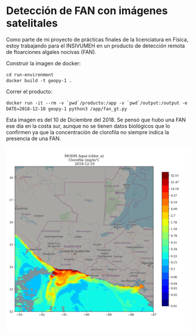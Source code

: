 # Detección de FAN con imágenes satelitales   

Como parte de mi proyecto de prácticas finales de la licenciatura en Física, estoy trabajando para el INSIVUMEH en un producto de detección remota de floarciones algales nocivas (FAN).

Construir la imagen de docker:

```
cd run-environment
docker build -t geopy-1 .
```

Correr el producto:
```
docker run -it --rm -v `pwd`/producto:/app -v `pwd`/output:/output -e DATE=2018-12-10 geopy-1 python3 /app/fan_gt.py
```

Esta imagen es del 10 de Diciembre del 2018. Se pensó que hubo una FAN ese día en la costa sur, aunque no se tienen datos biológicos que lo confirmen ya que la concentración de clorofila no siempre indica la presencia de una FAN.

<img src="run-environment/output/MODIS-Aqua_chlor_a_gtm_2018-12-10.png">
